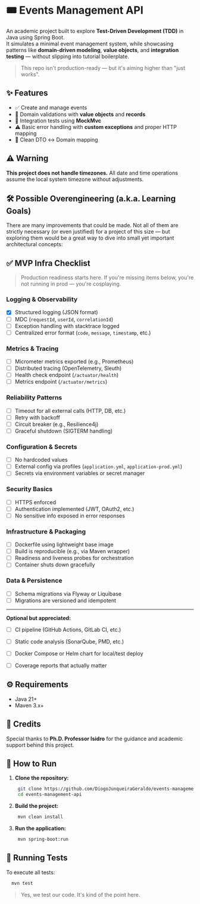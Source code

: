 # 🎟️ Events Management API

An academic project built to explore **Test-Driven Development (TDD)** in Java using Spring Boot.  
It simulates a minimal event management system, while showcasing patterns like **domain-driven modeling**, **value
objects**, and **integration testing** — without slipping into tutorial boilerplate.

> This repo isn't production-ready — but it's aiming higher than "just works".

## ✨ Features

- ✅ Create and manage events
- 🔐 Domain validations with **value objects** and **records**
- 🧪 Integration tests using **MockMvc**
- ⚠️ Basic error handling with **custom exceptions** and proper HTTP mapping
- 🧼 Clean DTO ↔️ Domain mapping

## ⚠️ Warning

**This project does not handle timezones.** All date and time operations assume the local system timezone without
adjustments.

## 🛠️ Possible Overengineering (a.k.a. Learning Goals)

There are many improvements that could be made. Not all of them are strictly necessary (or even justified) for a project
of this size — but exploring them would be a great way to dive into small yet important architectural concepts:

## ✅ MVP Infra Checklist

> Production readiness starts here. If you're missing items below, you're not running in prod — you're cosplaying.

### Logging & Observability
- [x] Structured logging (JSON format)
- [ ] MDC (`requestId`, `userId`, `correlationId`)
- [ ] Exception handling with stacktrace logged
- [ ] Centralized error format (`code`, `message`, `timestamp`, etc.)

### Metrics & Tracing
- [ ] Micrometer metrics exported (e.g., Prometheus)
- [ ] Distributed tracing (OpenTelemetry, Sleuth)
- [ ] Health check endpoint (`/actuator/health`)
- [ ] Metrics endpoint (`/actuator/metrics`)

### Reliability Patterns
- [ ] Timeout for all external calls (HTTP, DB, etc.)
- [ ] Retry with backoff
- [ ] Circuit breaker (e.g., Resilience4j)
- [ ] Graceful shutdown (SIGTERM handling)

### Configuration & Secrets
- [ ] No hardcoded values
- [ ] External config via profiles (`application.yml`, `application-prod.yml`)
- [ ] Secrets via environment variables or secret manager

### Security Basics
- [ ] HTTPS enforced
- [ ] Authentication implemented (JWT, OAuth2, etc.)
- [ ] No sensitive info exposed in error responses

### Infrastructure & Packaging
- [ ] Dockerfile using lightweight base image
- [ ] Build is reproducible (e.g., via Maven wrapper)
- [ ] Readiness and liveness probes for orchestration
- [ ] Container shuts down gracefully

### Data & Persistence
- [ ] Schema migrations via Flyway or Liquibase
- [ ] Migrations are versioned and idempotent

---

**Optional but appreciated:**
- [ ] CI pipeline (GitHub Actions, GitLab CI, etc.)
- [ ] Static code analysis (SonarQube, PMD, etc.)
- [ ] Docker Compose or Helm chart for local/test deploy
- [ ] Coverage reports that actually matter


## ⚙️ Requirements

- Java 21+
- Maven 3.x+

## 🙏 Credits

Special thanks to **Ph.D. Professor Isidro** for the guidance and academic support behind this project.

## 🚀 How to Run

1. **Clone the repository:**
   ```bash
    git clone https://github.com/DiogoJunqueiraGeraldo/events-management-api.git
    cd events-management-api
   ```

2. **Build the project:**
   ```bash
    mvn clean install
   ```

3. **Run the application:**
   ```bash
    mvn spring-boot:run
   ```

## 🧪 Running Tests

To execute all tests:

```bash
  mvn test
```

> Yes, we test our code. It's kind of the point here.

